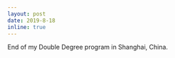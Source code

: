 ```yaml
---
layout: post
date: 2019-8-18
inline: true
---
```


End of my Double Degree program in Shanghai, China.